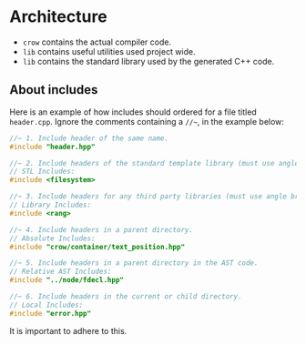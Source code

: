 Architecture
============

 - `crow` contains the actual compiler code.
 - `lib` contains useful utilities used project wide.
 - `lib` contains the standard library used by the generated C++ code.

## About includes
Here is an example of how includes should ordered for a file titled `header.cpp`.
Ignore the comments containing a `//~`, in the example below:

```cpp
//~ 1. Include header of the same name.
#include "header.hpp"

//~ 2. Include headers of the standard template library (must use angle brackets).
// STL Includes:
#include <filesystem>

//~ 3. Include headers for any third party libraries (must use angle brackets).
// Library Includes:
#include <rang>

//~ 4. Include headers in a parent directory.
// Absolute Includes:
#include "crow/container/text_position.hpp"

//~ 5. Include headers in a parent directory in the AST code.
// Relative AST Includes:
#include "../node/fdecl.hpp"

//~ 6. Include headers in the current or child directory.
// Local Includes:
#include "error.hpp"
```

It is important to adhere to this.
